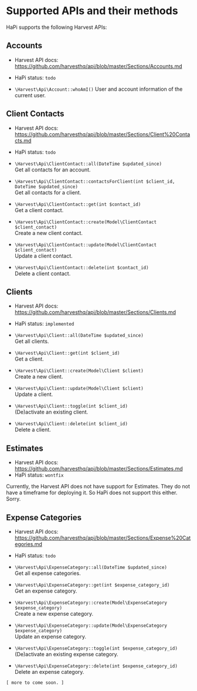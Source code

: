 # Supported APIs and their methods

HaPi supports the following Harvest APIs:

## Accounts
 * Harvest API docs: https://github.com/harvesthq/api/blob/master/Sections/Accounts.md
 * HaPi status: `todo`
 
 * `\Harvest\Api\Account::whoAmI()`
   User and account information of the current user.

## Client Contacts
 * Harvest API docs: https://github.com/harvesthq/api/blob/master/Sections/Client%20Contacts.md
 * HaPi status: `todo`
 
 * `\Harvest\Api\ClientContact::all(DateTime $updated_since)`  
   Get all contacts for an account.
 * `\Harvest\Api\ClientContact::contactsForClient(int $client_id, DateTime $updated_since)`  
   Get all contacts for a client.
 * `\Harvest\Api\ClientContact::get(int $contact_id)`  
   Get a client contact.
 * `\Harvest\Api\ClientContact::create(Model\ClientContact $client_contact)`  
   Create a new client contact.
 * `\Harvest\Api\ClientContact::update(Model\ClientContact $client_contact)`  
   Update a client contact.
 * `\Harvest\Api\ClientContact::delete(int $contact_id)`  
   Delete a client contact.
   
## Clients
 * Harvest API docs: https://github.com/harvesthq/api/blob/master/Sections/Clients.md
 * HaPi status: `implemented`
 
 * `\Harvest\Api\Client::all(DateTime $updated_since)`  
   Get all clients.
 * `\Harvest\Api\Client::get(int $client_id)`  
   Get a client.
 * `\Harvest\Api\Client::create(Model\Client $client)`  
   Create a new client.
 * `\Harvest\Api\Client::update(Model\Client $client)`  
   Update a client.
 * `\Harvest\Api\Client::toggle(int $client_id)`  
   (De)activate an existing client.
 * `\Harvest\Api\Client::delete(int $client_id)`  
   Delete a client.
   
## Estimates
 * Harvest API docs: https://github.com/harvesthq/api/blob/master/Sections/Estimates.md
 * HaPi status: `wontfix`
 
Currently, the Harvest API does not have support for Estimates. They do not have a timeframe for deploying it. So HaPi does not support this either. Sorry.

## Expense Categories
 * Harvest API docs: https://github.com/harvesthq/api/blob/master/Sections/Expense%20Categories.md
 * HaPi status: `todo`
 
 * `\Harvest\Api\ExpenseCategory::all(DateTime $updated_since)`  
   Get all expense categories.
 * `\Harvest\Api\ExpenseCategory::get(int $expense_category_id)`  
   Get an expense category.
 * `\Harvest\Api\ExpenseCategory::create(Model\ExpenseCategory $expense_category)`  
   Create a new expense category.
 * `\Harvest\Api\ExpenseCategory::update(Model\ExpenseCategory $expense_category)`  
   Update an expense category.
 * `\Harvest\Api\ExpenseCategory::toggle(int $expense_category_id)`  
   (De)activate an existing expense category.
 * `\Harvest\Api\ExpenseCategory::delete(int $expense_category_id)`  
   Delete an expense category.

`[ more to come soon. ]`
